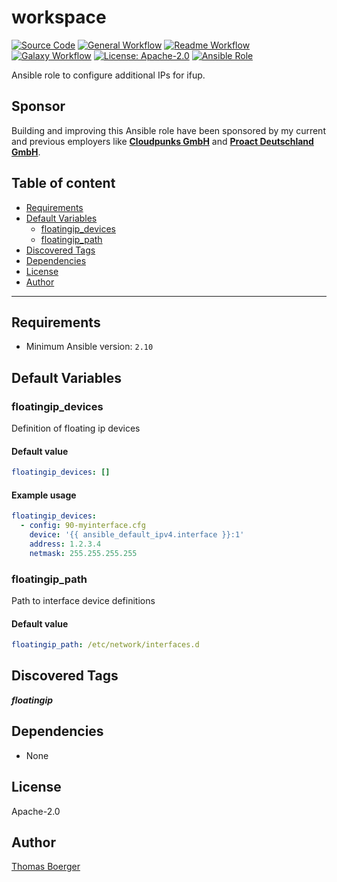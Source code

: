 # workspace

[![Source Code](https://img.shields.io/badge/github-source%20code-blue?logo=github&logoColor=white)](https://github.com/rolehippie/floatingip)
[![General Workflow](https://github.com/rolehippie/floatingip/actions/workflows/general.yml/badge.svg)](https://github.com/rolehippie/floatingip/actions/workflows/general.yml)
[![Readme Workflow](https://github.com/rolehippie/floatingip/actions/workflows/docs.yml/badge.svg)](https://github.com/rolehippie/floatingip/actions/workflows/docs.yml)
[![Galaxy Workflow](https://github.com/rolehippie/floatingip/actions/workflows/galaxy.yml/badge.svg)](https://github.com/rolehippie/floatingip/actions/workflows/galaxy.yml)
[![License: Apache-2.0](https://img.shields.io/github/license/rolehippie/floatingip)](https://github.com/rolehippie/floatingip/blob/master/LICENSE)
[![Ansible Role](https://img.shields.io/badge/role-rolehippie.floatingip-blue)](https://galaxy.ansible.com/rolehippie/floatingip)

Ansible role to configure additional IPs for ifup.

## Sponsor

Building and improving this Ansible role have been sponsored by my current and previous employers like **[Cloudpunks GmbH](https://cloudpunks.de)** and **[Proact Deutschland GmbH](https://www.proact.eu)**.

## Table of content

- [Requirements](#requirements)
- [Default Variables](#default-variables)
  - [floatingip_devices](#floatingip_devices)
  - [floatingip_path](#floatingip_path)
- [Discovered Tags](#discovered-tags)
- [Dependencies](#dependencies)
- [License](#license)
- [Author](#author)

---

## Requirements

- Minimum Ansible version: `2.10`

## Default Variables

### floatingip_devices

Definition of floating ip devices

#### Default value

```YAML
floatingip_devices: []
```

#### Example usage

```YAML
floatingip_devices:
  - config: 90-myinterface.cfg
    device: '{{ ansible_default_ipv4.interface }}:1'
    address: 1.2.3.4
    netmask: 255.255.255.255
```

### floatingip_path

Path to interface device definitions

#### Default value

```YAML
floatingip_path: /etc/network/interfaces.d
```

## Discovered Tags

**_floatingip_**

## Dependencies

- None

## License

Apache-2.0

## Author

[Thomas Boerger](https://github.com/tboerger)
